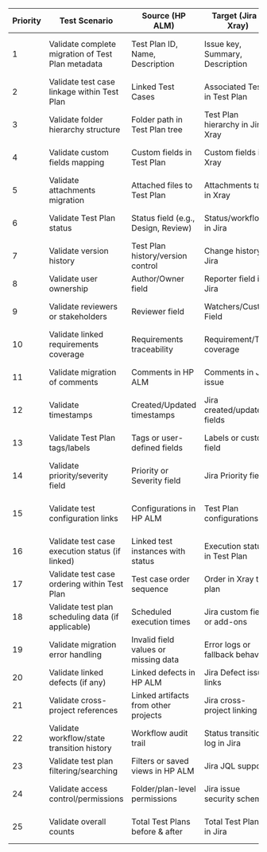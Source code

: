
 
 

| Priority | Test Scenario | Source (HP ALM) | Target (Jira - Xray) | Test Objective |
|----------|----------------|------------------|------------------------|----------------|
| 1 | Validate complete migration of Test Plan metadata | Test Plan ID, Name, Description | Issue key, Summary, Description | Ensure all essential metadata is preserved accurately |
| 2 | Validate test case linkage within Test Plan | Linked Test Cases | Associated Tests in Test Plan | Ensure test coverage remains consistent |
| 3 | Validate folder hierarchy structure | Folder path in Test Plan tree | Test Plan hierarchy in Jira Xray | Confirm folder structure is replicated |
| 4 | Validate custom fields mapping | Custom fields in Test Plan | Custom fields in Xray | Ensure custom attributes are preserved |
| 5 | Validate attachments migration | Attached files to Test Plan | Attachments tab in Xray | Confirm all attachments are migrated intact |
| 6 | Validate Test Plan status | Status field (e.g., Design, Review) | Status/workflow in Jira | Ensure status transitions are mapped correctly |
| 7 | Validate version history | Test Plan history/version control | Change history in Jira | Ensure audit trail is preserved |
| 8 | Validate user ownership | Author/Owner field | Reporter field in Jira | Confirm creator info is accurate |
| 9 | Validate reviewers or stakeholders | Reviewer field | Watchers/Custom Field | Ensure stakeholder data is preserved |
| 10 | Validate linked requirements coverage | Requirements traceability | Requirement/Test coverage | Ensure traceability integrity is retained |
| 11 | Validate migration of comments | Comments in HP ALM | Comments in Jira issue | Ensure collaboration history is retained |
| 12 | Validate timestamps | Created/Updated timestamps | Jira created/updated fields | Validate date/time integrity |
| 13 | Validate Test Plan tags/labels | Tags or user-defined fields | Labels or custom field | Ensure tagging conventions migrate properly |
| 14 | Validate priority/severity field | Priority or Severity field | Jira Priority field | Ensure impact info remains consistent |
| 15 | Validate test configuration links | Configurations in HP ALM | Test Plan configurations | Ensure setup/environment coverage is accurate |
| 16 | Validate test case execution status (if linked) | Linked test instances with status | Execution status in Test Plan | Ensure execution insights are transferred |
| 17 | Validate test case ordering within Test Plan | Test case order sequence | Order in Xray test plan | Preserve test execution flow |
| 18 | Validate test plan scheduling data (if applicable) | Scheduled execution times | Jira custom fields or add-ons | Retain any scheduling metadata |
| 19 | Validate migration error handling | Invalid field values or missing data | Error logs or fallback behavior | Ensure failures are gracefully handled |
| 20 | Validate linked defects (if any) | Linked defects in HP ALM | Jira Defect issue links | Confirm defect traceability |
| 21 | Validate cross-project references | Linked artifacts from other projects | Jira cross-project linking | Ensure references are intact |
| 22 | Validate workflow/state transition history | Workflow audit trail | Status transition log in Jira | Preserve decision-making trails |
| 23 | Validate test plan filtering/searching | Filters or saved views in HP ALM | Jira JQL support | Ensure equivalent search capabilities |
| 24 | Validate access control/permissions | Folder/plan-level permissions | Jira issue security schemes | Ensure proper access is maintained |
| 25 | Validate overall counts | Total Test Plans before & after | Total Test Plans in Jira | Verify completeness of migration |

 
